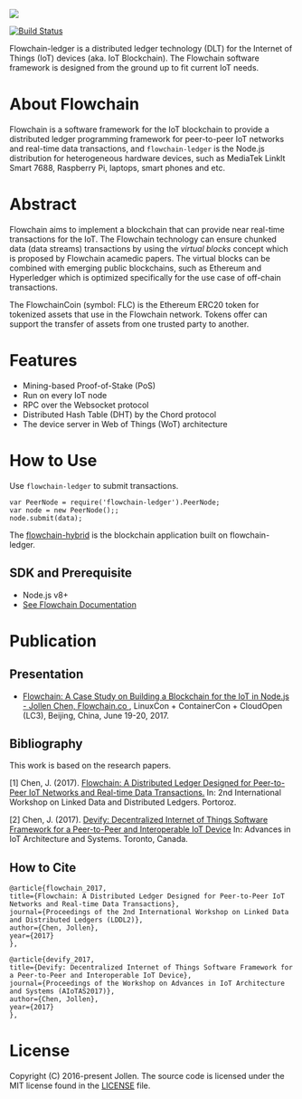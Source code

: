 ![](https://flowchain.co/static/logo-text@128.png)

[![Build Status](https://travis-ci.org/flowchain/flowchain-ledger.svg?branch=master)](https://travis-ci.org/flowchain/flowchain-ledger)

Flowchain-ledger is a distributed ledger technology (DLT) for the Internet of Things (IoT) devices (aka. IoT Blockchain). The Flowchain software framework is designed from the ground up to fit current IoT needs.

# About Flowchain

Flowchain is a software framework for the IoT blockchain to provide a distributed ledger programming framework for peer-to-peer IoT networks and real-time data transactions, and ```flowchain-ledger``` is the Node.js distribution for heterogeneous hardware devices, such as MediaTek LinkIt Smart 7688, Raspberry Pi, laptops, smart phones and etc.

# Abstract

Flowchain aims to implement a blockchain that can provide near real-time transactions for the IoT. The Flowchain technology can ensure chunked data (data streams) transactions by using the *virtual blocks* concept which is proposed by Flowchain acamedic papers. The virtual blocks can be combined with emerging public blockchains, such as Ethereum and Hyperledger which is optimized specifically for the use case of off-chain transactions.

The FlowchainCoin (symbol: FLC) is the Ethereum ERC20 token for tokenized assets that use in the Flowchain network. Tokens offer can support the transfer of assets from one trusted party to another.

# Features

* Mining-based Proof-of-Stake (PoS)
* Run on every IoT node
* RPC over the Websocket protocol
* Distributed Hash Table (DHT) by the Chord protocol
* The device server in Web of Things (WoT) architecture

# How to Use

Use `flowchain-ledger` to submit transactions.

```
var PeerNode = require('flowchain-ledger').PeerNode;
var node = new PeerNode();;
node.submit(data);
```

The [flowchain-hybrid](https://github.com/flowchain/flowchain-hybrid) is the blockchain application built on flowchain-ledger.

## SDK and Prerequisite

* Node.js v8+
* [See Flowchain Documentation](https://github.com/flowchain/flowchain-ledger/wiki)


# Publication

## Presentation

* [Flowchain: A Case Study on Building a Blockchain for the IoT in Node.js - Jollen Chen, Flowchain.co
](https://lc3china2017.sched.com/event/Aedw/flowchain-a-case-study-on-building-a-blockchain-for-the-iot-in-nodejs-ce-jollen-chen-flowchainco), LinuxCon + ContainerCon + CloudOpen (LC3), Beijing, China, June 19-20, 2017.

## Bibliography

This work is based on the research papers.

[1] Chen, J. (2017). [Flowchain: A Distributed Ledger Designed for Peer-to-Peer IoT Networks and Real-time Data Transactions.](https://sites.google.com/site/lddleswc17/program) In: 2nd International Workshop on Linked Data and Distributed Ledgers. Portoroz.

[2] Chen, J. (2017). [Devify: Decentralized Internet of Things Software Framework for a Peer-to-Peer and Interoperable IoT Device](https://sites.google.com/view/aiotas2017/program?authuser=0) In: Advances in IoT Architecture and Systems. Toronto, Canada.

## How to Cite

```
@article{flowchain_2017,
title={Flowchain: A Distributed Ledger Designed for Peer-to-Peer IoT Networks and Real-time Data Transactions},
journal={Proceedings of the 2nd International Workshop on Linked Data and Distributed Ledgers (LDDL2)},
author={Chen, Jollen},
year={2017}
},

@article{devify_2017,
title={Devify: Decentralized Internet of Things Software Framework for a Peer-to-Peer and Interoperable IoT Device},
journal={Proceedings of the Workshop on Advances in IoT Architecture and Systems (AIoTAS2017)},
author={Chen, Jollen},
year={2017}
},
```

# License

Copyright (C) 2016-present Jollen. The source code is licensed under the MIT license found in the [LICENSE](LICENSE) file.
